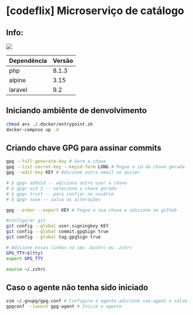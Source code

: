 # [codeflix] Microserviço de catálogo

## Info:
<img src="https://github.com/BrunoRHolanda/code-micro-videos/actions/workflows/docker-image.yml/badge.svg" />

| Dependência | Versão |
|-------------|--------|
| php         | 8.1.3  |
| alpine      | 3.15   |
| laravel     | 9.2    |

## Iniciando ambiênte de denvolvimento

~~~bash
chmod a+x ./.docker/entrypoint.sh
docker-compose up -d
~~~

## Criando chave GPG para assinar commits 

```bash
gpg --full-generate-key # Gere a chave
gpg --list-secret-key --keyid-form LONG # Pegue o id da chave gerada
gpg --edit-key KEY # Adicione outro email se quiser

# $ gpg> adduid -- adiciona outro user a chave
# $ gpg> uid 2 -- seleciona a chave gerada
# $ gpg> trust -- para confiar no usuário
# $ gpg> save -- salva as alterações

gpg --armor --export KEY # Pegue a sua chave e adicione no github

#configurar git
git config --global user.signingkey KEY
git config --global commit.gpgSign true
git config --global tag.gpgSign true

# Adicione essas linhas no seu .bashrc ou .zshrc 
GPG_TTY=$(tty)
export GPG_TTY

source ~/.zshrc
```

## Caso o agente não tenha sido iniciado

```bash
vim ~/.gnupg/gpg.conf # Configure o agente adicione use-agent e salve
gpgconf --launch gpg-agent # Inicie o agente
```
